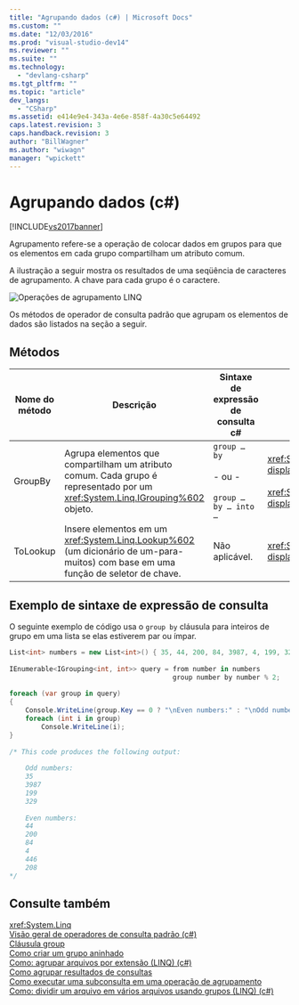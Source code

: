 ```yaml
---
title: "Agrupando dados (c#) | Microsoft Docs"
ms.custom: ""
ms.date: "12/03/2016"
ms.prod: "visual-studio-dev14"
ms.reviewer: ""
ms.suite: ""
ms.technology: 
  - "devlang-csharp"
ms.tgt_pltfrm: ""
ms.topic: "article"
dev_langs: 
  - "CSharp"
ms.assetid: e414e9e4-343a-4e6e-858f-4a30c5e64492
caps.latest.revision: 3
caps.handback.revision: 3
author: "BillWagner"
ms.author: "wiwagn"
manager: "wpickett"
---
```

# Agrupando dados (c#)
[!INCLUDE[vs2017banner](../../../../csharp/includes/vs2017banner.md)]

Agrupamento refere\-se a operação de colocar dados em grupos para que os elementos em cada grupo compartilham um atributo comum.  
  
 A ilustração a seguir mostra os resultados de uma seqüência de caracteres de agrupamento. A chave para cada grupo é o caractere.  
  
 ![Operações de agrupamento LINQ](../../../../csharp/programming-guide/concepts/linq/media/linq_group.png "LINQ\_Group")  
  
 Os métodos de operador de consulta padrão que agrupam os elementos de dados são listados na seção a seguir.  
  
## Métodos  
  
|Nome do método|Descrição|Sintaxe de expressão de consulta c\#|Mais Informações|  
|--------------------|---------------|------------------------------------------|----------------------|  
|GroupBy|Agrupa elementos que compartilham um atributo comum. Cada grupo é representado por um <xref:System.Linq.IGrouping%602> objeto.|`group … by`<br /><br /> \- ou \-<br /><br /> `group … by … into …`|<xref:System.Linq.Enumerable.GroupBy%2A?displayProperty=fullName><br /><br /> <xref:System.Linq.Queryable.GroupBy%2A?displayProperty=fullName>|  
|ToLookup|Insere elementos em um <xref:System.Linq.Lookup%602> \(um dicionário de um\-para\-muitos\) com base em uma função de seletor de chave.|Não aplicável.|<xref:System.Linq.Enumerable.ToLookup%2A?displayProperty=fullName>|  
  
## Exemplo de sintaxe de expressão de consulta  
 O seguinte exemplo de código usa o `group by` cláusula para inteiros de grupo em uma lista se elas estiverem par ou ímpar.  
  
```c#  
List<int> numbers = new List<int>() { 35, 44, 200, 84, 3987, 4, 199, 329, 446, 208 };  
  
IEnumerable<IGrouping<int, int>> query = from number in numbers  
                                         group number by number % 2;  
  
foreach (var group in query)  
{  
    Console.WriteLine(group.Key == 0 ? "\nEven numbers:" : "\nOdd numbers:");  
    foreach (int i in group)  
        Console.WriteLine(i);  
}  
  
/* This code produces the following output:  
  
    Odd numbers:  
    35  
    3987  
    199  
    329  
  
    Even numbers:  
    44  
    200  
    84  
    4  
    446  
    208  
*/  
```  
  
## Consulte também  
 <xref:System.Linq>   
 [Visão geral de operadores de consulta padrão \(c\#\)](../../../../visual-basic/programming-guide/concepts/linq/standard-query-operators-overview.md)   
 [Cláusula group](../../../../csharp/language-reference/keywords/group-clause.md)   
 [Como criar um grupo aninhado](../Topic/How%20to:%20Create%20a%20Nested%20Group%20\(C%23%20Programming%20Guide\).md)   
 [Como: agrupar arquivos por extensão \(LINQ\) \(c\#\)](../../../../csharp/programming-guide/concepts/linq/how-to-group-files-by-extension-linq.md)   
 [Como agrupar resultados de consultas](../../../../csharp/programming-guide/linq-query-expressions/how-to-group-query-results.md)   
 [Como executar uma subconsulta em uma operação de agrupamento](../../../../csharp/programming-guide/linq-query-expressions/how-to-perform-a-subquery-on-a-grouping-operation.md)   
 [Como: dividir um arquivo em vários arquivos usando grupos \(LINQ\) \(c\#\)](../../../../csharp/programming-guide/concepts/linq/how-to-split-a-file-into-many-files-by-using-groups-linq.md)